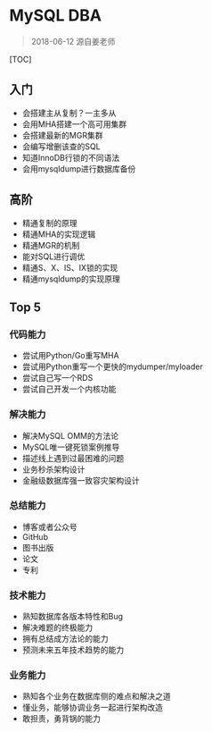 # MySQL DBA

> 2018-06-12 源自姜老师

[TOC]



## 入门

* 会搭建主从复制？一主多从
* 会用MHA搭建一个高可用集群
* 会搭建最新的MGR集群
* 会编写增删该查的SQL
* 知道InnoDB行锁的不同语法
* 会用mysqldump进行数据库备份

## 高阶

* 精通复制的原理
* 精通MHA的实现逻辑
* 精通MGR的机制
* 能对SQL进行调优
* 精通S、X、IS、IX锁的实现
* 精通mysqldump的实现原理

## Top 5

### 代码能力

* 尝试用Python/Go重写MHA
* 尝试用Python重写一个更快的mydumper/myloader
* 尝试自己写一个RDS
* 尝试自己开发一个内核功能

### 解决能力

* 解决MySQL OMM的方法论
* MySQL唯一键死锁案例推导
* 描述线上遇到过最困难的问题
* 业务秒杀架构设计
* 金融级数据库强一致容灾架构设计

### 总结能力

* 博客或者公众号
* GitHub
* 图书出版
* 论文
* 专利



### 技术能力

* 熟知数据库各版本特性和Bug
* 解决难题的终极能力
* 拥有总结成方法论的能力
* 预测未来五年技术趋势的能力

### 业务能力

* 熟知各个业务在数据库侧的难点和解决之道
* 懂业务，能够协调业务一起进行架构改造
* 敢担责，勇背锅的能力